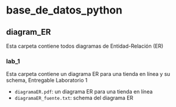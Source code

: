 # base_de_datos_python




## diagram_ER
Esta carpeta contiene todos diagramas de Entidad-Relación (ER) 


### lab_1
Esta carpeta contiene un diagrama ER para una tienda en línea y su schema, Entregable Laboratorio 1
- `diagramaER.pdf`: un diagrama ER para una tienda en línea 
- `diagramaER_fuente.txt`: schema del diagrama ER

